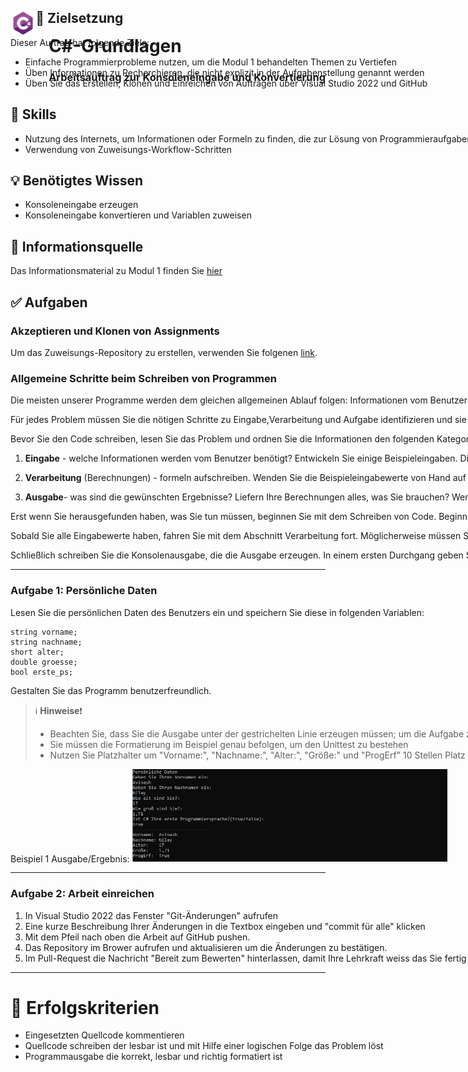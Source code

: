 <div id="container" style="white-space:nowrap">

  <div id="image" style="display:inline float: right;">
        <img style="float: left;" src="./AddFiles/C%23_logo.png" alt="drawing" width="8%"/>
  </div>

  <div id="texts" style="display:inline; white-space:nowrap; float: right;"> 
        <h1>C#-Grundlagen</h1>
        <h3>Arbeitsauftrag zur Konsoleneingabe und Konvertierung</h3>
</div>

## :dart: Zielsetzung

Dieser Auftrag hat folgende Ziele:

+ Einfache Programmierprobleme nutzen, um die Modul 1 behandelten Themen zu Vertiefen
+ Üben Informationen zu Recherchieren, die nicht explizit in der Aufgabenstellung genannt werden
+ Üben Sie das Erstellen, Klonen und Einreichen von Aufträgen über Visual Studio 2022 und GitHub

##  :school_satchel: Skills

+ Nutzung des Internets, um Informationen oder Formeln zu finden, die zur Lösung von Programmieraufgaben benötigt werden
+ Verwendung von Zuweisungs-Workflow-Schritten

## :bulb: Benötigtes Wissen
+ Konsoleneingabe erzeugen
+ Konsoleneingabe konvertieren und Variablen zuweisen

## :bookmark_tabs: Informationsquelle
Das Informationsmaterial zu Modul 1 finden Sie [hier](./AddFiles/SAS_Eingabe_Info.pdf)

## :white_check_mark: Aufgaben

### Akzeptieren und Klonen von Assignments

Um das Zuweisungs-Repository zu erstellen, verwenden Sie folgenen [link]().

### Allgemeine Schritte beim Schreiben von Programmen

Die meisten unserer Programme werden dem gleichen allgemeinen Ablauf folgen: Informationen vom Benutzer einlesen, Daten verarbeiten/berechnen, eine Ausgabe erzeugen. Eine Möglichkeit, Ihre Gedanken zu ordnen, besteht darin, **Kommentare zu schreiben**. Verwenden Sie diese als Gliederung für den Code, den Sie schreiben werden. Beginnen Sie mit der Erstellung von Abschnitten für jede der oben genannten Gruppen.

Für jedes Problem müssen Sie die nötigen Schritte zu Eingabe,Verarbeitung und Aufgabe identifizieren und sie in eine Reihenfolge bringen. Schreiben Sie die Schritte als Kommentar auf Deutsch in Ihren Code, bevor Sie programmieren. Wenn Sie das Programm sprachlich nicht umsetzen können, wissen Sie nicht genug, um den Code zu schreiben. 

Bevor Sie den Code schreiben, lesen Sie das Problem und ordnen Sie die Informationen den folgenden Kategorien zu. Tun Sie dies in Kommentaren in Ihrer Codedatei. 

1. **Eingabe** - welche Informationen werden vom Benutzer benötigt? Entwickeln Sie einige Beispieleingaben. Die Eingabefunktion gibt Informationen in Form einer Zeichenkette (Text) zurück. Wenn Sie nach einer Zahl fragen, vergessen Sie nicht, den Text in eine Zahl umzuwandeln, die in nachfolgenden Berechnungen verwendet werden kann. 

2. **Verarbeitung** (Berechnungen) - formeln aufschreiben. Wenden Sie die Beispieleingabewerte von Hand auf Ihre Formeln an, um sie auf ihre Richtigkeit zu überprüfen.

3. **Ausgabe**- was sind die gewünschten Ergebnisse? Liefern Ihre Berechnungen alles, was Sie brauchen? Wenn nicht, gehen Sie  wieder zu Punkt 2.

Erst wenn Sie herausgefunden haben, was Sie tun müssen, beginnen Sie mit dem Schreiben von Code. Beginnen Sie mit dem Abschnitt Eingaben. Schreiben Sie eine Anweisung, die einen Wert vom Benutzer erhält. Sie müssen Variablen erstellen, um die Informationen zu speichern. Verwenden Sie für diese Variablen beschreibende Namen. Geben Sie nach einer Konsoleneingabe den Wert der Eingabe durch eine Konsolenausgabe wieder aus. Führen Sie das Programm zum Testen aus, um sicherzustellen, dass Ihr Code funktioniert. Wenn ja, können Sie die Konsolenausgabe entfernen oder auskommentieren und mit dem nächsten Eingabewert fortfahren. Wenn nicht, müssen Sie Ihren Code korrigieren, bis er funktioniert. Setzen Sie diesen Code- und Testzyklus fort - schreiben Sie eine Zeile Code, dann testen Sie diese.

Sobald Sie alle Eingabewerte haben, fahren Sie mit dem Abschnitt Verarbeitung fort. Möglicherweise müssen Sie zusätzliche Variablen erstellen, um die berechneten Daten zu speichern. Geben Sie diese Berechnungen nach und nach aus. Stimmen sie mit den Handrechnungen überein, die Sie oben gemacht haben? Wenn nicht, korrigieren Sie Ihren Code, um die richtigen Ergebnisse zu erhalten.

Schließlich schreiben Sie die Konsolenausgabe, die die Ausgabe erzeugen. In einem ersten Durchgang geben Sie einfach die gewünschte Ausgabe ein. Gehen Sie dann zurück und fügen Sie die Formatierung hinzu. Um zum Beispiel die Ausgabe in einigen der Beispiele zu erzeugen, müssen Sie möglicherweise Tabulatorzeichen in Ihre Ausgabestrings einfügen.

---

### Aufgabe 1: Persönliche Daten

Lesen Sie die persönlichen Daten des Benutzers ein und speichern Sie diese in folgenden Variablen: 

    string vorname;
    string nachname;
    short alter;
    double groesse;
    bool erste_ps;
Gestalten Sie das Programm benutzerfreundlich.

> :information_source: **Hinweise**:exclamation:
> + Beachten Sie, dass Sie die Ausgabe unter der gestrichelten Linie erzeugen müssen; um die Aufgabe zu bestehen
> + Sie müssen die Formatierung im Beispiel genau befolgen, um den Unittest zu bestehen
> + Nutzen Sie Platzhalter um "Vorname:", "Nachname:", "Alter:", "Größe:" und "ProgErf" 10 Stellen Platz zu geben und linksbündig zu fixieren   

Beispiel 1 Ausgabe/Ergebnis:
![alt text](./AddFiles/Task1_example.jpg)

---
  
### Aufgabe 2: Arbeit einreichen

1. In Visual Studio 2022 das Fenster "Git-Änderungen" aufrufen
2. Eine kurze Beschreibung Ihrer Änderungen in die Textbox eingeben und "commit für alle" klicken
3. Mit dem Pfeil nach oben die Arbeit auf GitHub pushen.
4. Das Repository im Brower aufrufen und aktualisieren um die Änderungen zu bestätigen.
5. Im Pull-Request die Nachricht "Bereit zum Bewerten" hinterlassen, damit Ihre Lehrkraft weiss das Sie fertig sind.

---
  
# :100: Erfolgskriterien
  
+ Eingesetzten Quellcode kommentieren
+ Quellcode schreiben der lesbar ist und mit Hilfe einer logischen Folge das Problem löst
+ Programmausgabe die korrekt, lesbar und richtig formatiert ist 
